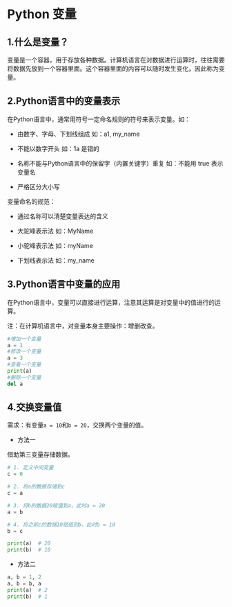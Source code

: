 # Python 变量

## 1.什么是变量？

变量是一个容器，用于存放各种数据。计算机语言在对数据进行运算时，往往需要将数据先放到一个容器里面。这个容器里面的内容可以随时发生变化，因此称为变量。

## 2.Python语言中的变量表示

在Python语言中，通常用符号一定命名规则的符号来表示变量。如：

- 由数字、字母、下划线组成  如：a1, my_name

- 不能以数字开头  如：1a 是错的

- 名称不能与Python语言中的保留字（内置关键字）重复  如：不能用 true 表示变量名

- 严格区分大小写

变量命名的规范：

- 通过名称可以清楚变量表达的含义

- 大驼峰表示法  如：MyName

- 小驼峰表示法  如：myName

- 下划线表示法  如：my_name

## 3.Python语言中变量的应用

在Python语言中，变量可以直接进行运算，注意其运算是对变量中的值进行的运算。

注：在计算机语言中，对变量本身主要操作：增删改查。

```python
#增加一个变量
a = 1
#修改一个变量
a = 3
#查看一个变量
print(a)
#删除一个变量 
del a
```

## 4.交换变量值

需求：有变量`a = 10`和`b = 20`，交换两个变量的值。

- 方法一

借助第三变量存储数据。

``` python
# 1. 定义中间变量
c = 0

# 2. 将a的数据存储到c
c = a

# 3. 将b的数据20赋值到a，此时a = 20
a = b

# 4. 将之前c的数据10赋值到b，此时b = 10
b = c

print(a)  # 20
print(b)  # 10
```

- 方法二

``` python
a, b = 1, 2
a, b = b, a
print(a)  # 2
print(b)  # 1
```

